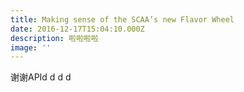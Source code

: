 ```yaml
---
title: Making sense of the SCAA’s new Flavor Wheel
date: 2016-12-17T15:04:10.000Z
description: 啦啦啦啦
image: ''
---
```

谢谢APId d d d
